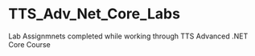 # TTS_Adv_Net_Core_Labs
 Lab Assignmnets completed while working through TTS Advanced .NET Core Course
